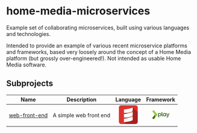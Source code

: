 # home-media-microservices
Example set of collaborating microservices, built using various languages and technologies.

Intended to provide an example of various recent microservice platforms and frameworks, based very loosely around the concept of a Home Media platform (but grossly over-engineered!). Not intended as usable Home Media software.

## Subprojects

| Name | Description | Language | Framework |
|:----:|:-----------:|:--------:|:---------:|
|[web-front-end](web-front-end)| A simple web front end|![Scala](docs/scala.png)|![Play](docs/play.png)|
